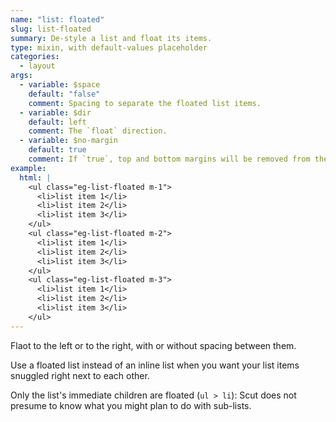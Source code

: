 ```yaml
---
name: "list: floated"
slug: list-floated
summary: De-style a list and float its items.
type: mixin, with default-values placeholder
categories:
  - layout
args:
  - variable: $space
    default: "false"
    comment: Spacing to separate the floated list items.
  - variable: $dir
    default: left
    comment: The `float` direction.
  - variable: $no-margin
    default: true
    comment: If `true`, top and bottom margins will be removed from the list.
example:
  html: |
    <ul class="eg-list-floated m-1">
      <li>list item 1</li>
      <li>list item 2</li>
      <li>list item 3</li>
    </ul>
    <ul class="eg-list-floated m-2">
      <li>list item 1</li>
      <li>list item 2</li>
      <li>list item 3</li>
    </ul>
    <ul class="eg-list-floated m-3">
      <li>list item 1</li>
      <li>list item 2</li>
      <li>list item 3</li>
    </ul>
---
```


Flaot to the left or to the right, with or without spacing between them.

Use a floated list instead of an inline list when you want your list items snuggled right next to each other.

Only the list's immediate children are floated (`ul > li`): Scut does not presume to know what you might plan to do with sub-lists.